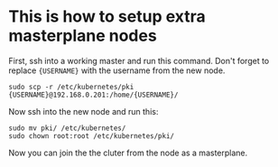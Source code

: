 # This is how to setup extra masterplane nodes 

First, ssh into a working master and run this command. Don't forget to replace `{USERNAME}` with the username from the new node.

```
sudo scp -r /etc/kubernetes/pki {USERNAME}@192.168.0.201:/home/{USERNAME}/
```

Now ssh into the new node and run this:

```
sudo mv pki/ /etc/kubernetes/
sudo chown root:root /etc/kubernetes/pki/
```

Now you can join the the cluter from the node as a masterplane.
